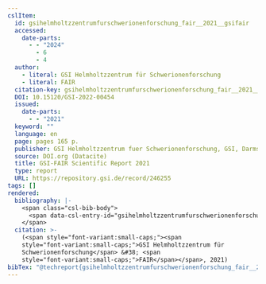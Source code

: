 ```yaml
---
cslItem:
  id: gsihelmholtzzentrumfurschwerionenforschung_fair__2021__gsifair
  accessed:
    date-parts:
      - - "2024"
        - 6
        - 4
  author:
    - literal: GSI Helmholtzzentrum für Schwerionenforschung
    - literal: FAIR
  citation-key: gsihelmholtzzentrumfurschwerionenforschung_fair__2021__gsifair
  DOI: 10.15120/GSI-2022-00454
  issued:
    date-parts:
      - - "2021"
  keyword: ""
  language: en
  page: pages 165 p.
  publisher: GSI Helmholtzzentrum fuer Schwerionenforschung, GSI, Darmstadt
  source: DOI.org (Datacite)
  title: GSI-FAIR Scientific Report 2021
  type: report
  URL: https://repository.gsi.de/record/246255
tags: []
rendered:
  bibliography: |-
    <span class="csl-bib-body">
      <span data-csl-entry-id="gsihelmholtzzentrumfurschwerionenforschung_fair__2021__gsifair" class="csl-entry"><span class='author-bib'>GSI Helmholtzzentrum für Schwerionenforschung &#38; FAIR</span>. <span class='date-bib'>(2021)</span>. <span class='title'><i><b><span style="font-style:normal;">GSI-FAIR Scientific Report 2021</span></b></i></span> (S. pages 165 p.). GSI Helmholtzzentrum fuer Schwerionenforschung, GSI, Darmstadt. <span class='URL'><a href='https://doi.org/10.15120/GSI-2022-00454'>LINK</a></span></span>
    </span>
  citation: >-
    (<span style="font-variant:small-caps;"><span
    style="font-variant:small-caps;">GSI Helmholtzzentrum für
    Schwerionenforschung</span> &#38; <span
    style="font-variant:small-caps;">FAIR</span></span>, 2021)
bibTex: "@techreport{gsihelmholtzzentrumfurschwerionenforschung_fair__2021__gsifair,\n\tnote = {[Online; accessed 2024-06-04]},\n\tauthor = {{GSI Helmholtzzentrum für Schwerionenforschung} and {FAIR}},\n\tdoi = {10.15120/GSI-2022-00454},\n\tyear = {2021},\n\tpages = {pages 165 p.},\n\tinstitution = {GSI Helmholtzzentrum fuer Schwerionenforschung, GSI, Darmstadt},\n\ttitle = {GSI-{FAIR} {Scientific} {Report} 2021},\n\turl = {https://repository.gsi.de/record/246255},\n}\n\n"
---
```

